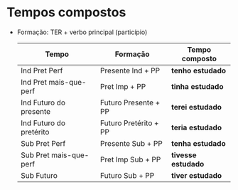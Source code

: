 # Tempos compostos

* Formação: TER + verbo principal (particípio)

  | Tempo                   | Formação              | Tempo composto       |
  | --                      | --                    | --                   |
  | Ind Pret Perf           | Presente Ind + PP     | **tenho estudado**   |
  | Ind Pret mais-que-perf  | Pret Imp + PP         | **tinha estudado**   |
  | Ind Futuro do presente  | Futuro Presente + PP  | **terei estudado**   |
  | Ind Futuro do pretérito | Futuro Pretérito + PP | **teria estudado**   |
  | Sub Pret Perf           | Presente Sub + PP     | **tenha estudado**   |
  | Sub Pret mais-que-perf  | Pret Imp Sub + PP     | **tivesse estudado** |
  | Sub Futuro              | Futuro Sub + PP       | **tiver estudado**   |
